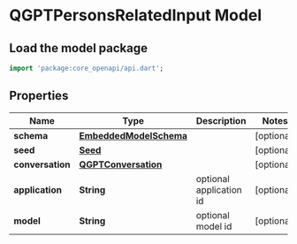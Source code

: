 # QGPTPersonsRelatedInput Model

## Load the model package
```dart
import 'package:core_openapi/api.dart';
```

## Properties
Name | Type | Description | Notes
------------ | ------------- | ------------- | -------------
**schema** | [**EmbeddedModelSchema**](EmbeddedModelSchema) |  | [optional] 
**seed** | [**Seed**](Seed) |  | [optional] 
**conversation** | [**QGPTConversation**](QGPTConversation) |  | [optional] 
**application** | **String** | optional application id | [optional] 
**model** | **String** | optional model id | [optional] 




